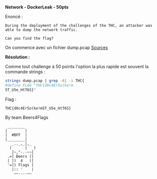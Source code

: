 **Network - DockerLeak - 50pts**


Enoncé :
```
During the deployment of the challenges of the THC, an attacker was able to dump the network traffic.

Can you find the flag?
```

On commence avec un fichier dump.pcap [Sources](sources/dump.pcap)

**Résolution :**

Comme tout challenge à 50 points l'option la plus rapide est souvent la commande strings :

```BASh
strings dump.pcap | grep -A1 -i THC{
#define FLAG "THC{d0c4ErSo(ke!m
5T_U5e_HtT6S}"

```

Flag :

```
THC{d0c4ErSo(ke!m5T_U5e_HtT6S}
```




By team Beers4Flags


```
 ________
|        |
|  #BFF  |
|________|
   _.._,_|,_
  (      |   )
   ]~,"-.-~~[
 .=] Beers ([
 | ])  4   ([
 '=]) Flags [
   |:: '    |
    ~~----~~
```
